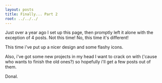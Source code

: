 ```yaml
---
layout: posts
title: Finally... Part 2
root: ../../../
---
```


Just over a year ago I set up this page, then promptly left it alone with the exception of 4 posts. Not this time! No, this time it's different! 

This time i've put up a nicer design and some flashy icons.

Also, i've got some new projects in my head I want to crack on with ('cause who wants to finish the old ones?) so hopefully i'll get a few posts out of them.

Donal.